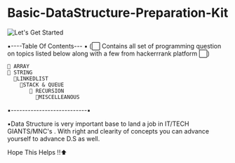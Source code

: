 # Basic-DataStructure-Preparation-Kit
![Let's Get Started](C:\Users\lenovo/1.png "Text to show on mouseover")

▪️----Table Of Contents--- ▪️
(⬜ Contains all set of programming question on topics listed below along with a few from hackerrrank platform ⬜)

	🔴 ARRAY
  	🔴 STRING
      🔴LINKEDLIST
        🔴STACK & QUEUE
           🔴 RECURSION
             🔴MISCELLEANOUS
             
 
 ▪️---------------------------▪️	
 
 
 ▪️Data Structure is very important  base to land a job in IT/TECH GIANTS/MNC's . With right and clearity of concepts you can advance yourself to advance D.S as well.
 
 Hope This Helps !!⬆️ 
 
 
